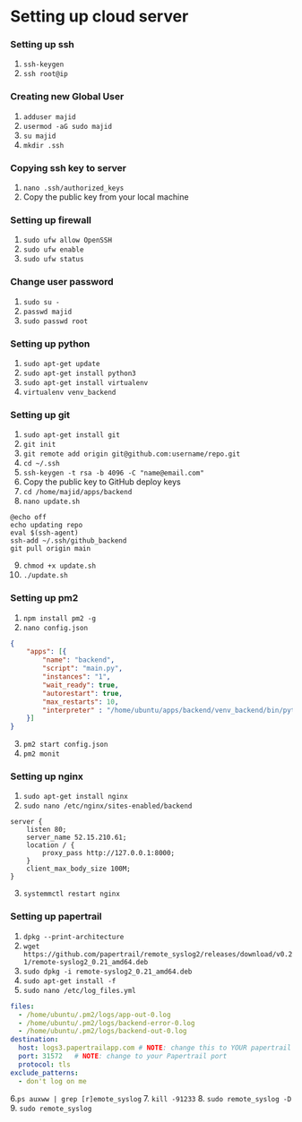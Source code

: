 # Setting up cloud server

### Setting up ssh

1. `ssh-keygen`
2. `ssh root@ip`

### Creating new Global User

1. `adduser majid`
2. `usermod -aG sudo majid`
3. `su majid`
4. `mkdir .ssh`

### Copying ssh key to server

1. `nano .ssh/authorized_keys`
2. Copy the public key from your local machine

### Setting up firewall

1. `sudo ufw allow OpenSSH`
2. `sudo ufw enable`
3. `sudo ufw status`

### Change user password

1. `sudo su -` 
2. `passwd majid`
3. `sudo passwd root`

### Setting up python

1. `sudo apt-get update`
2. `sudo apt-get install python3`
3. `sudo apt-get install virtualenv`
4. `virtualenv venv_backend`

### Setting up git

1. `sudo apt-get install git`
2. `git init`
3. `git remote add origin git@github.com:username/repo.git`
4. `cd ~/.ssh`
5. `ssh-keygen -t rsa -b 4096 -C "name@email.com"`
6. Copy the public key to GitHub deploy keys
7. `cd /home/majid/apps/backend`
8. `nano update.sh`
```shell
@echo off
echo updating repo
eval $(ssh-agent)
ssh-add ~/.ssh/github_backend
git pull origin main
```
9. `chmod +x update.sh`
10. `./update.sh`

### Setting up pm2

1. `npm install pm2 -g`
2. `nano config.json`
```json
{
    "apps": [{
        "name": "backend",
        "script": "main.py",
        "instances": "1",
        "wait_ready": true,
        "autorestart": true,
        "max_restarts": 10,
        "interpreter" : "/home/ubuntu/apps/backend/venv_backend/bin/python",
    }]
}
```
3. `pm2 start config.json`
4. `pm2 monit`

### Setting up nginx

1. `sudo apt-get install nginx`
2. `sudo nano /etc/nginx/sites-enabled/backend`
```nginx
server {
    listen 80;
    server_name 52.15.210.61;
    location / {
        proxy_pass http://127.0.0.1:8000;
    }
    client_max_body_size 100M;
}
```
3. `systemmctl restart nginx`

### Setting up papertrail

1. `dpkg --print-architecture`
2. `wget https://github.com/papertrail/remote_syslog2/releases/download/v0.21/remote-syslog2_0.21_amd64.deb`
3. `sudo dpkg -i remote-syslog2_0.21_amd64.deb`
4. `sudo apt-get install -f`
5. `sudo nano /etc/log_files.yml`
```yml
files:
  - /home/ubuntu/.pm2/logs/app-out-0.log
  - /home/ubuntu/.pm2/logs/backend-error-0.log
  - /home/ubuntu/.pm2/logs/backend-out-0.log
destination:
  host: logs3.papertrailapp.com # NOTE: change this to YOUR papertrail host!
  port: 31572   # NOTE: change to your Papertrail port
  protocol: tls
exclude_patterns:
  - don't log on me
```
6.`ps auxww | grep [r]emote_syslog`
7. `kill -91233`
8. `sudo remote_syslog -D`
9. `sudo remote_syslog`
